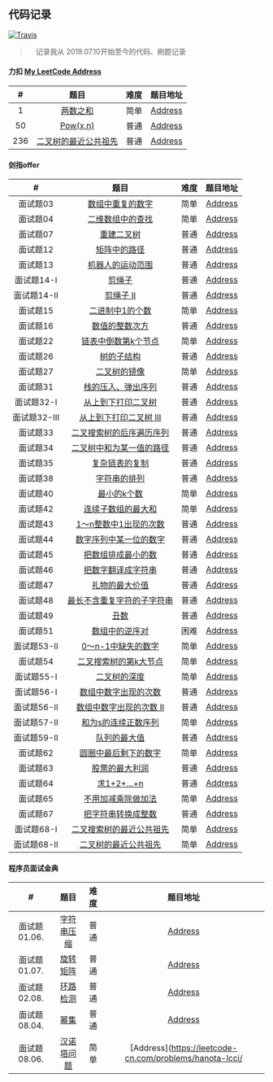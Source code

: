 ## 代码记录
[![Travis](https://img.shields.io/badge/language-C/C++-yellow.svg)]()

>　记录我从 2019.07.10开始至今的代码、刷题记录

#### 力扣  [My LeetCode Address](https://leetcode-cn.com/u/3srobin/)

| # | 题目 | 难度 | 题目地址 |
|:-:| :-: | :--: |  :--:  |
| 1 | [两数之和](./LeetCode/1.%20两数之和.cpp) | 简单 | [Address](https://leetcode-cn.com/problems/two-sum/) | 
| 50 | [Pow(x,n)](./LeetCode/50.%20Pow(x%2C%20n).cpp) | 普通 | [Address](https://leetcode-cn.com/problems/powx-n/) |  
| 236 | [二叉树的最近公共祖先](./LeetCode/236.%20二叉树的最近公共祖先.cpp) | 普通 | [Address](https://leetcode-cn.com/problems/lowest-common-ancestor-of-a-binary-tree/) |  

#### 剑指offer

| # | 题目 | 难度 | 题目地址 |
|:-:| :-: | :--: |  :--:  |
| 面试题03 | [数组中重复的数字](./剑指offer/面试题03.%20数组中重复的数字.cpp) | 简单 | [Address](https://leetcode-cn.com/problems/shu-zu-zhong-zhong-fu-de-shu-zi-lcof/submissions/) |  
| 面试题04 | [二维数组中的查找](./剑指offer/面试题04.%20二维数组中的查找.cpp) | 简单 | [Address](https://leetcode-cn.com/problems/er-wei-shu-zu-zhong-de-cha-zhao-lcof/) |
| 面试题07 | [重建二叉树](./剑指offer/面试题07.%20重建二叉树.cpp) | 普通 | [Address](https://leetcode-cn.com/problems/zhong-jian-er-cha-shu-lcof/) |
| 面试题12 | [矩阵中的路径](./剑指offer/面试题12.%20矩阵中的路径.cpp) | 普通 | [Address](https://leetcode-cn.com/problems/ju-zhen-zhong-de-lu-jing-lcof/) | 
| 面试题13 | [机器人的运动范围](./剑指offer/面试题13.%20机器人的运动范围.cpp) | 普通 | [Address](https://leetcode-cn.com/problems/ji-qi-ren-de-yun-dong-fan-wei-lcof/) | 
| 面试题14-I | [剪绳子](./剑指offer/面试题14-%20I.%20剪绳子.cpp) | 普通 | [Address](https://leetcode-cn.com/problems/jian-sheng-zi-lcof/) | 
| 面试题14-II | [剪绳子 II](./剑指offer/面试题14-%20II.%20剪绳子%20II.cpp) | 普通 | [Address](https://leetcode-cn.com/problems/jian-sheng-zi-ii-lcof/) | 
| 面试题15 | [二进制中1的个数](./剑指offer/面试题15.%20二进制中1的个数.cpp) | 简单 | [Address](https://leetcode-cn.com/problems/er-jin-zhi-zhong-1de-ge-shu-lcof/) | 
| 面试题16 | [数值的整数次方](./剑指offer/面试题16.%20数值的整数次方.cpp) | 普通 | [Address](https://leetcode-cn.com/problems/shu-zhi-de-zheng-shu-ci-fang-lcof/) | 
| 面试题22 | [链表中倒数第k个节点](./剑指offer/面试题22.%20链表中倒数第k个节点.cpp) | 简单 | [Address](https://leetcode-cn.com/problems/lian-biao-zhong-dao-shu-di-kge-jie-dian-lcof/) |
| 面试题26 | [树的子结构](./剑指offer/面试题26.%20树的子结构.cpp) | 普通 | [Address](https://leetcode-cn.com/problems/shu-de-zi-jie-gou-lcof/) | 
| 面试题27 | [二叉树的镜像](./剑指offer/面试题27.%20二叉树的镜像.cpp) | 简单 | [Address](https://leetcode-cn.com/problems/er-cha-shu-de-jing-xiang-lcof/) |
| 面试题31 | [栈的压入、弹出序列](./剑指offer/面试题31.%20栈的压入、弹出序列.cpp) | 普通 | [Address](https://leetcode-cn.com/problems/zhan-de-ya-ru-dan-chu-xu-lie-lcof/) |
| 面试题32-I | [从上到下打印二叉树](./剑指offer/面试题32%20-%20I.%20从上到下打印二叉树.cpp) | 普通 | [Address](https://leetcode-cn.com/problems/cong-shang-dao-xia-da-yin-er-cha-shu-lcof/) |  
| 面试题32-III | [从上到下打印二叉树 III](./剑指offer/面试题32%20-%20III.%20从上到下打印二叉树%20III.cpp) | 普通 | [Address](https://leetcode-cn.com/problems/cong-shang-dao-xia-da-yin-er-cha-shu-iii-lcof/) | 
| 面试题33 | [二叉搜索树的后序遍历序列](./剑指offer/面试题33.%20二叉搜索树的后序遍历序列.cpp) | 普通 | [Address](https://leetcode-cn.com/problems/er-cha-sou-suo-shu-de-hou-xu-bian-li-xu-lie-lcof/) |  
| 面试题34 | [二叉树中和为某一值的路径](./剑指offer/面试题34.%20二叉树中和为某一值的路径.cpp) | 普通 | [Address](https://leetcode-cn.com/problems/er-cha-shu-zhong-he-wei-mou-yi-zhi-de-lu-jing-lcof/) | 
| 面试题35 | [复杂链表的复制](./剑指offer/面试题35.%20复杂链表的复制.cpp) | 普通 | [Address](https://leetcode-cn.com/problems/fu-za-lian-biao-de-fu-zhi-lcof/) | 
| 面试题38 | [字符串的排列](./剑指offer/面试题38.%20字符串的排列.cpp) | 普通 | [Address](https://leetcode-cn.com/problems/zi-fu-chuan-de-pai-lie-lcof/) | 
| 面试题40 | [最小的k个数](./剑指offer/面试题40.%20最小的k个数.cpp) | 简单 | [Address](https://leetcode-cn.com/problems/zui-xiao-de-kge-shu-lcof/) |
| 面试题42 | [连续子数组的最大和](./剑指offer/面试题42.%20连续子数组的最大和.cpp) | 简单 | [Address](https://leetcode-cn.com/problems/lian-xu-zi-shu-zu-de-zui-da-he-lcof/) |  
| 面试题43 | [1～n整数中1出现的次数](./剑指offer/面试题43.%201～n整数中1出现的次数.cpp) | 普通 | [Address](https://leetcode-cn.com/problems/1nzheng-shu-zhong-1chu-xian-de-ci-shu-lcof/) |  
| 面试题44 | [数字序列中某一位的数字](./剑指offer/面试题44.%20数字序列中某一位的数字.cpp) | 普通 | [Address](https://leetcode-cn.com/problems/shu-zi-xu-lie-zhong-mou-yi-wei-de-shu-zi-lcof/) | 
| 面试题45 | [把数组排成最小的数](./剑指offer/面试题45.%20把数组排成最小的数.cpp) | 普通 | [Address](https://leetcode-cn.com/problems/ba-shu-zu-pai-cheng-zui-xiao-de-shu-lcof/) | 
| 面试题46 | [把数字翻译成字符串](./剑指offer/面试题46.%20把数字翻译成字符串.cpp) | 普通 | [Address](https://leetcode-cn.com/problems/ba-shu-zi-fan-yi-cheng-zi-fu-chuan-lcof/) |
| 面试题47 | [礼物的最大价值](./剑指offer/面试题47.%20礼物的最大价值.cpp) | 普通 | [Address](https://leetcode-cn.com/problems/li-wu-de-zui-da-jie-zhi-lcof/) |
| 面试题48 | [最长不含重复字符的子字符串](./剑指offer/面试题48.%20最长不含重复字符的子字符串.cpp) | 普通 | [Address](https://leetcode-cn.com/problems/zui-chang-bu-han-zhong-fu-zi-fu-de-zi-zi-fu-chuan-lcof/) |
| 面试题49 | [丑数](./剑指offer/面试题49.%20丑数.cpp) | 普通 | [Address](https://leetcode-cn.com/problems/chou-shu-lcof/) |
| 面试题51 | [数组中的逆序对](./剑指offer/面试题51.%20数组中的逆序对.cpp) | 困难 | [Address](https://leetcode-cn.com/problems/shu-zu-zhong-de-ni-xu-dui-lcof/) |
| 面试题53-II | [0～n-1中缺失的数字](./剑指offer/面试题53%20-%20II.%200～n-1中缺失的数字.cpp) | 简单 | [Address](https://leetcode-cn.com/problems/que-shi-de-shu-zi-lcof/) |
| 面试题54 | [二叉搜索树的第k大节点](./剑指offer/面试题54.%20二叉搜索树的第k大节点.cpp) | 简单 | [Address](https://leetcode-cn.com/problems/er-cha-sou-suo-shu-de-di-kda-jie-dian-lcof/) |
| 面试题55-I | [二叉树的深度](./剑指offer/面试题55%20-%20I.%20二叉树的深度.cpp) | 简单 | [Address](https://leetcode-cn.com/problems/er-cha-shu-de-shen-du-lcof/) |
| 面试题56-I | [数组中数字出现的次数](./剑指offer/面试题56%20-%20I.%20数组中数字出现的次数.cpp) | 普通 | [Address](https://leetcode-cn.com/problems/shu-zu-zhong-shu-zi-chu-xian-de-ci-shu-lcof/) |
| 面试题56-II | [数组中数字出现的次数 II](./剑指offer/面试题56%20-%20II.%20数组中数字出现的次数%20II.cpp) | 普通 | [Address](https://leetcode-cn.com/problems/shu-zu-zhong-shu-zi-chu-xian-de-ci-shu-ii-lcof/) |
| 面试题57-II | [和为s的连续正数序列](./剑指offer/面试题57%20-%20II.%20和为s的连续正数序列.cpp) | 简单 | [Address](https://leetcode-cn.com/problems/he-wei-sde-lian-xu-zheng-shu-xu-lie-lcof/) |
| 面试题59-II | [队列的最大值](./剑指offer/面试题59%20-%20II.%20队列的最大值.cpp) | 普通 | [Address](https://leetcode-cn.com/problems/dui-lie-de-zui-da-zhi-lcof/) |
| 面试题62 | [圆圈中最后剩下的数字](./剑指offer/面试题62.%20圆圈中最后剩下的数字.cpp) | 简单 | [Address](https://leetcode-cn.com/problems/yuan-quan-zhong-zui-hou-sheng-xia-de-shu-zi-lcof/) |
| 面试题63 | [股票的最大利润](./剑指offer/面试题63.%20股票的最大利润.cpp) | 普通 | [Address](https://leetcode-cn.com/problems/gu-piao-de-zui-da-li-run-lcof/) |
| 面试题64 | [求1+2+…+n](./剑指offer/面试题64.%20求1%2B2%2B…%2Bn.cpp) | 普通 | [Address](https://leetcode-cn.com/problems/qiu-12n-lcof/) |
| 面试题65 | [不用加减乘除做加法](./剑指offer/面试题65.%20不用加减乘除做加法.java) | 简单 | [Address](https://leetcode-cn.com/problems/bu-yong-jia-jian-cheng-chu-zuo-jia-fa-lcof/) |
| 面试题67 | [把字符串转换成整数](./剑指offer/面试题67.%20把字符串转换成整数.cpp) | 普通 | [Address](https://leetcode-cn.com/problems/ba-zi-fu-chuan-zhuan-huan-cheng-zheng-shu-lcof/) |
| 面试题68-I | [二叉搜索树的最近公共祖先](./剑指offer/面试题68%20-%20I.%20二叉搜索树的最近公共祖先.cpp) | 简单 | [Address](https://leetcode-cn.com/problems/er-cha-sou-suo-shu-de-zui-jin-gong-gong-zu-xian-lcof/) |
| 面试题68-II | [二叉树的最近公共祖先](./剑指offer/面试题68%20-%20II.%20二叉树的最近公共祖先.cpp) | 简单 | [Address](https://leetcode-cn.com/problems/er-cha-shu-de-zui-jin-gong-gong-zu-xian-lcof/) |
 
#### 程序员面试金典

| # | 题目 | 难度 | 题目地址 |
|:-:| :-: | :--: |  :--:  |
| 面试题 01.06. | [字符串压缩](./程序员面试金典/面试题%2001.06.%20字符串压缩.cpp) | 普通 | [Address](https://leetcode-cn.com/problems/compress-string-lcci/) |  
| 面试题 01.07. | [旋转矩阵](./程序员面试金典/面试题%2001.07.%20旋转矩阵.cpp) | 普通 | [Address](https://leetcode-cn.com/problems/rotate-matrix-lcci/) | 
| 面试题 02.08. | [环路检测](./程序员面试金典/面试题%2002.08.%20环路检测.cpp) | 普通 | [Address](https://leetcode-cn.com/problems/linked-list-cycle-lcci/) | 
| 面试题 08.04. | [幂集](./程序员面试金典/面试题%2008.04.%20幂集.cpp) | 普通 | [Address](https://leetcode-cn.com/problems/power-set-lcci/) | 
| 面试题 08.06. | [汉诺塔问题](./程序员面试金典/面试题%2008.06.%20汉诺塔问题.cpp) | 简单 | [Address](https://leetcode-cn.com/problems/hanota-lcci/| 

